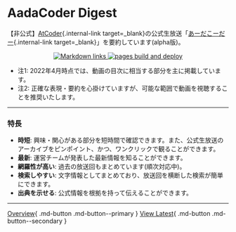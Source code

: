 # AadaCoder Digest

【非公式】[AtCoder](https://atcoder.jp/){.internal-link target=_blank}の公式生放送「[あーだこーだー](https://www.youtube.com/playlist?list=PLLeJZg4opYKY2vLnqkPSGgT4iOrIwhbHq){.internal-link target=_blank}」を要約しています(alpha版)。

<p align="center">
    <a href="https://github.com/KATO-Hiro/AadaCoderDigest/actions/workflows/link_checker.yml" target="_blank">
        <img src="https://img.shields.io/github/workflow/status/KATO-Hiro/AadaCoderDigest/Check%20Markdown%20links%20with%20scheduled%20job?label=Links&style=plastic" alt="Markdown links">
    </a>
    <a href="https://github.com/KATO-Hiro/AadaCoderDigest/actions/workflows/pages/pages-build-deployment" target="_blank">
        <img src="https://img.shields.io/github/workflow/status/KATO-Hiro/AadaCoderDigest/pages%20build%20and%20deployment?label=Pages%20build%20and%20deployment&style=plastic" alt="pages build and deploy">
    </a>
</p>

- 注1: 2022年4月時点では、動画の目次に相当する部分を主に掲載しています。
- 注2: 正確な表現・要約を心掛けていますが、可能な範囲で動画を視聴することを推奨いたします。

---

### 特長

* **時短**: 興味・関心がある部分を短時間で確認できます。また、公式生放送のアーカイブをピンポイント、かつ、ワンクリックで観ることができます。
* **最新**: 運営チームが発表した最新情報を知ることができます。
* **網羅性が高い**: 過去の放送回もまとめています(順次対応中)。
* **検索しやすい**: 文字情報としてまとめており、放送回を横断した検索が簡単にできます。
* **出典を示せる**: 公式情報を根拠を持って伝えることができます。

---

[Overview](https://kato-hiro.github.io/AadaCoderDigest/overview/overview){ .md-button .md-button--primary }
[View Latest](https://kato-hiro.github.io/AadaCoderDigest/details/latest){ .md-button .md-button--secondary }
